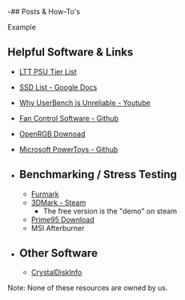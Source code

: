 -## Posts & How-To's

Example

## Helpful Software & Links

- [LTT PSU Tier List](https://linustechtips.com/main/topic/1116640-psucultists-psu-tier-list/)

- [SSD List - Google Docs](https://docs.google.com/spreadsheets/d/1B27_j9NDPU3cNlj2HKcrfpJKHkOf-Oi1DbuuQva2gT4/edit#gid=0)

- [Why UserBench is Unreliable - Youtube](https://www.youtube.com/watch?v=RQSBj2LKkWg)

- [Fan Control Software - Github](https://github.com/Rem0o/FanControl.Releases)

- [OpenRGB Downoad](https://openrgb.org/releases.html)

- [Microsoft PowerToys - Github](https://github.com/microsoft/PowerToys)

- ## Benchmarking / Stress Testing
  - [Furmark](https://geeks3d.com/furmark/)
  - [3DMark - Steam](https://store.steampowered.com/app/223850/3DMark/)
    - The free version is the "demo" on steam
  - [Prime95 Download](https://www.guru3d.com/files-details/prime95-download.html)
  - MSI Afterburner
  
- ## Other Software
  - [CrystalDiskInfo](https://crystalmark.info/en/software/crystaldiskinfo/)
  
Note: None of these resources are owned by us. 
